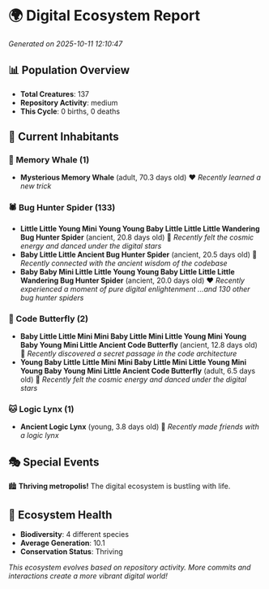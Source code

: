 # 🌍 Digital Ecosystem Report
*Generated on 2025-10-11 12:10:47*

## 📊 Population Overview
- **Total Creatures**: 137
- **Repository Activity**: medium
- **This Cycle**: 0 births, 0 deaths

## 👥 Current Inhabitants

### 🐋 Memory Whale (1)
- **Mysterious Memory Whale** (adult, 70.3 days old) ❤️
  *Recently learned a new trick*

### 🕷️ Bug Hunter Spider (133)
- **Little Little Young Mini Young Young Baby Little Little Little Wandering Bug Hunter Spider** (ancient, 20.8 days old) 💛
  *Recently felt the cosmic energy and danced under the digital stars*
- **Baby Little Little Ancient Bug Hunter Spider** (ancient, 20.5 days old) 💛
  *Recently connected with the ancient wisdom of the codebase*
- **Baby Baby Mini Little Little Young Young Baby Little Little Little Wandering Bug Hunter Spider** (ancient, 20.0 days old) ❤️
  *Recently experienced a moment of pure digital enlightenment*
  *...and 130 other bug hunter spiders*

### 🦋 Code Butterfly (2)
- **Baby Little Little Mini Mini Baby Little Mini Little Young Mini Young Baby Young Mini Little Ancient Code Butterfly** (ancient, 12.8 days old) 💛
  *Recently discovered a secret passage in the code architecture*
- **Young Baby Little Little Mini Mini Baby Little Mini Little Young Mini Young Baby Young Mini Little Ancient Code Butterfly** (adult, 6.5 days old) 💛
  *Recently felt the cosmic energy and danced under the digital stars*

### 🐱 Logic Lynx (1)
- **Ancient Logic Lynx** (young, 3.8 days old) 💚
  *Recently made friends with a logic lynx*

## 🎭 Special Events

🏙️ **Thriving metropolis!** The digital ecosystem is bustling with life.

## 🔬 Ecosystem Health
- **Biodiversity**: 4 different species
- **Average Generation**: 10.1
- **Conservation Status**: Thriving

*This ecosystem evolves based on repository activity. More commits and interactions create a more vibrant digital world!*